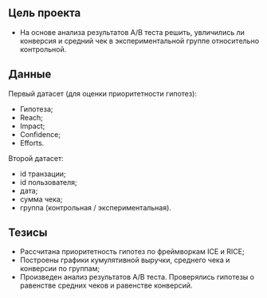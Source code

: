 ## Цель проекта
- На основе анализа результатов A/B теста решить, увличились ли конверсия и средний чек в экспериментальной группе относительно контрольной.

## Данные
Первый датасет (для оценки приоритетности гипотез):
- Гипотеза;	
- Reach;	
- Impact;	
- Confidence;	
- Efforts.

Второй датасет:
- id транзации;
- id пользователя;
- дата;
- сумма чека;
- группа (контрольная / экспериментальная).


## Тезисы
- Рассчитана приоритетность гипотез по фреймворкам ICE и RICE;
- Построены графики кумулятивной выручки, среднего чека и конверсии по группам;
- Произведен анализ результатов A/B теста. Проверялись гипотезы о равенстве средних чеков и равенстве конверсий.
